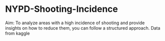 # NYPD-Shooting-Incidence
Aim: To analyze areas with a high incidence of shooting and provide insights on how to reduce them, you can follow a structured approach. Data from kaggle
